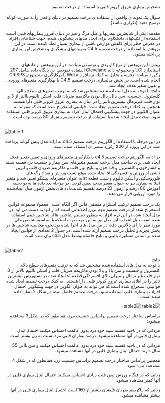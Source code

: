 
<div dir="rtl">
تشخیص بیماری عروق کرونر قلبی با استفاده از درخت تصمیم 
</div>
<br/>

<div dir="rtl">
سوال:یک نمونه ی واقعی از استفاده ی درخت تصمیم در دنیای واقعی را به صورت کوتاه توضیح دهید. (تکراری نباشد)  
  
  </div>
<br/>

<div dir="rtl">
مقدمه: یکی از شایعترین بیماریها و علل مرگ و میر در دنیای امروز بیماریهای قلبی است. استفاده از تکنیكهای دادهكاوی برای
ایجاد مدلهای پیشگویی كننده، جهت شناسایی افراد در معرض خطر برای كاهش عوارض ناشی از بیماری بسیار كمك كننده است. در
این پژوهش با استفاده از درخت تصمیم 5.C4 به روشهای پیشگیری و تشخیص این بیماری پرداخته میشود. 
</div>
<br/>

<div dir="rtl">
روش: این پژوهش از نوع كاربردی و توصیفی میباشد. در این پژوهش از دادههای استاندارد UCI و مجموعه داده Cleveland
استفاده نمودیم. این پایگاه داده شامل 297 ركورد میباشد. تجزیه و تحلیل به كمك نرمافزار Weka با بهكارگیری متدولوژی CRISP3
انجام شده است. در بخش مدلسازی درخت تصمیم 5.C4 با بهكارگیری متغیرهای ورودی و تعیین متغیر هدف ایجاد شد.
</div>
<div dir="rtl">
نتایج: با توجه به مدل استفاده شده مشخص شد كه به ترتیب متغیرهای سطح باالی كلسترول، جنسیت، سن باال، باال بودن ماكزیمم
ضربان قلب، اسکن تالیوم باالتر از 3 و نوار قلب غیرنرمال بیشترین تأثیر را در ابتال به بیماری عروق كرونر قلبی دارا هستند. همچنین به
كمك درخت تصمیم ایجاد شده، قوانینی استخراج شده است كه میتواند به عنوان الگویی در جهت پیشگویی احتمال ابتال افراد به بیماری
عروق كرونر قلبی استفاده شود. صحت مدل ایجاد شده با استفاده از درخت تصمیم بیش از 80 درصد بوده است.
</div>
<br/>

![table 1](https://github.com/semnan-university-ai/machine-learning-class/blob/main/excersiecs/Homayontoosy/10/2.jpg)

<div dir="rtl">
 در این مرحله با استفاده از الگوریتم درخت تصمیم c4.5 به ارائه مدل پیش گویانه پرداخته شد. در این پروژه از 220 رکورد معتبر ان استفاده شده است .
</div>
<br/>
<div dir="rtl">
در ادامه الگوریتم درخت تصمیم c4.5 با بکارگیری متغیرهای ورودی و تعیین متغیر هدف ایجاد شد. برای ساخت مدل درخت تصمیم متغیرهای سن بیمار و جنسیت درد قفسه سینه و فشارخون و کلسترول و قند خون و نتایج نوار قلب و ماکزیمم ضربان قلب و انژین ناشی از ورزش و افسردگی st ایجاد شده موقع تست ورزش و تعداد رگ های فلوروسکپی و اسکن تالیوم و شیب قطعه st به عنوان متغیرهای پیشگو تعیین شد و متغیر ابتلا به بیماری نیز به عنوان متغیر هدف تعیین گردید. در مرحله بعد داده ها به دو دسته اموزش 80 درصد و ازمون 20 درصد تقسیم شدند.داده های بخش ازمون مدل ایجادشده را مورد ارزیابی قرار می دهند.  
</div>  
<br/>

<div dir="rtl">
یک درخت تصمیم ترکیب استلزام منطقی قانئن اگر انگاه است . معمولا مجموعه قوانین استخراج شده از درخت تصمیم مهم ترین اطلاعاتی است که از انها به دست می اید. در مدل ایجاد شده در این نرم افزار به منظور تقسیم شاخص ها از شاخص جینی استفاده شده است دلیل انتخاب این مدل نیز به این جهت بوده استکه با محاسبه شاخص های مورد نظر دارای بالاترین دقت در بین مدل های اجرا شده بود.نحوه محاسبه شاخص ها در بخش تجزیه و تحلیل درخت تصمیم ارئه شده است. در جدول 2 تعدادی از قوانین ایجاد شده بر اساس مشاوره بالینی و نتایج حاصله توسط مدل c4.5 بیان شده است.  
 </div>
<br/>  

![table2](https://github.com/semnan-university-ai/machine-learning-class/blob/main/excersiecs/Homayontoosy/10/3.jpg)
<br/>  

<div dir="rtl">
نتایج 
</br>  

<div dir="rtl">
با توجه به مدل های استفاده شده مشخص شد که به ترتیب متغیرهای سطح بالای کلسترول و جنسیت و سن بالا و بالا بودن ماکزیمم ضربان قلب و اسکن تالیوم بالاتر از 3 نوار قلب غیر نرمال و میزان بالای افسردگی قطعه st ایجاد شده در تستورزش بیشترین تاثیر را در ابتلای بیماری عروق کرونر قلبی دارا هستند . به کمک درخت تصمیم ایجاد شده قوانینی استخراج شده است که می تواند به عنوان الگویی در جهت پیشگویی احتمال افراد به بیماری قلبی استفاده شود. درخت تصمیم حاصل شده در شکل 2 نشان داده شده است.
<br/>  

![table2](https://github.com/semnan-university-ai/machine-learning-class/blob/main/excersiecs/Homayontoosy/10/4.jpg)
![table2](https://github.com/semnan-university-ai/machine-learning-class/blob/main/excersiecs/Homayontoosy/10/5.jpg)   

<div dir="rtl">  
براساس ساختار درخت تصمیم براساس جنسیت مرد، همانطور
كه در شکل 3 مشاهده میشود:    

مردانی كه در ناحیه قفسه سینه خود درد بدون عالمت احساس
میكنند احتمال ابتال بیماری قلبی در آنها مشاهده میشود.
درصد بیماران قلبی مرد نسبت به زن بیشتر است 

  
مردانی كه در ناحیه قفسه سینه خود درد بدون عالمت احساس
میكنند و سن باالی 55 سال دارند احتمال ابتال بیماری قلبی
در آنها مشاهده میشود.

 همچنین براساس ساختار درخت تصمیم براساس
جنسیت زن، همانطور كه در شکل 4 مشاهده می-
شود: 

زنانی كه در هنگام ورزش تپش قلب زیادی احساس
نمیكنند احتمال ابتال بیماری قلبی در آنها كمتر
مشاهده میشود  

زنانی كه ماكزیمم ضربان قلبشان بیشتر از 160 است
احتمال ابتال بیماری قلبی در آنها بیشتر مشاهده
میشود.  
</div>
  
  

